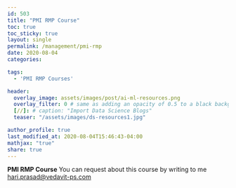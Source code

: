 ```yaml
---
id: 503    
title: "PMI RMP Course"
toc: true
toc_sticky: true
layout: single
permalink: /management/pmi-rmp
date: 2020-08-04
categories:

tags: 
  - 'PMI RMP Courses'

header:
  overlay_image: assets/images/post/ai-ml-resources.png
  overlay_filter: 0 # same as adding an opacity of 0.5 to a black background
  [//]: # caption: "Import Data Science Blogs"
  teaser: "/assets/images/ds-resources1.jpg"

author_profile: true
last_modified_at: 2020-08-04T15:46:43-04:00
mathjax: "true"
share: true
---
```


**PMI RMP Course**
You can request about this course by writing to me hari.prasad@vedavit-ps.com 

